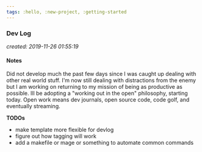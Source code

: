 ```yaml
---
tags: :hello, :new-project, :getting-started 
---
```




### Dev Log

*created: 2019-11-26 01:55:19*

#### Notes
Did not develop much the past few days since I was caught up dealing with other real world stuff. I'm now still dealing with distractions from the enemy but I am working on returning to my mission of being as productive as possible. Ill be adopting a "working out in the open" philosophy, starting today. Open work means dev journals, open source code, code golf, and eventually streaming.



**TODOs**

- make template more flexible for devlog
- figure out how tagging will work
- add a makefile or mage or something to automate common commands

